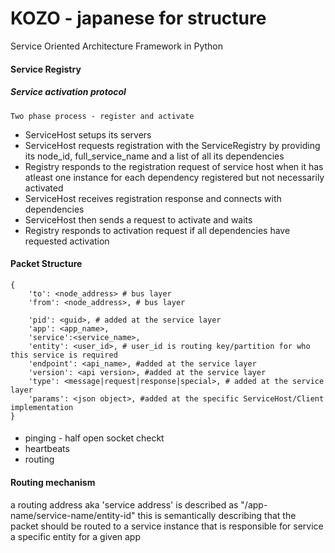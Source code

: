 KOZO - japanese for structure
===

Service Oriented Architecture Framework in Python

#### Service Registry
##### Service activation protocol
    Two phase process - register and activate
* ServiceHost setups its servers
* ServiceHost requests registration with the ServiceRegistry by providing its node_id, full_service_name
and a list of all its dependencies
* Registry responds to the registration request of service host when it has atleast one instance for each dependency
 registered but not necessarily activated
* ServiceHost receives registration response and connects with dependencies
* ServiceHost then sends a request to activate and waits
* Registry responds to activation request if all dependencies have requested activation 

#### Packet Structure
    {
        'to': <node_address> # bus layer
        'from': <node_address>, # bus layer
        
        'pid': <guid>, # added at the service layer
        'app': <app_name>,
        'service':<service_name>,
        'entity': <user_id>, # user_id is routing key/partition for who this service is required
        'endpoint': <api_name>, #added at the service layer
        'version': <api version>, #added at the service layer
        'type': <message|request|response|special>, # added at the service layer
        'params': <json object>, #added at the specific ServiceHost/Client implementation
    }
        
####
 * pinging - half open socket checkt
 * heartbeats
 * routing
 
 
 #### Routing mechanism
 
 a routing address aka 'service address' is described as "/app-name/service-name/entity-id" this is semantically describing that the packet
 should be routed to a service instance that is responsible for service a specific entity for a given app
